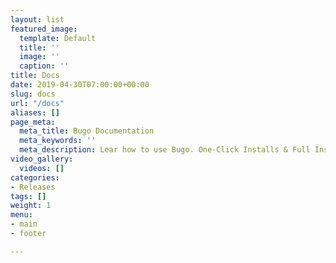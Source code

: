 ```yaml
---
layout: list
featured_image:
  template: Default
  title: ''
  image: ''
  caption: ''
title: Docs
date: 2019-04-30T07:00:00+00:00
slug: docs
url: "/docs"
aliases: []
page_meta:
  meta_title: Bugo Documentation
  meta_keywords: ''
  meta_description: Lear how to use Bugo. One-Click Installs & Full Installs.
video_gallery:
  videos: []
categories:
- Releases
tags: []
weight: 1
menu:
- main
- footer

---
```

